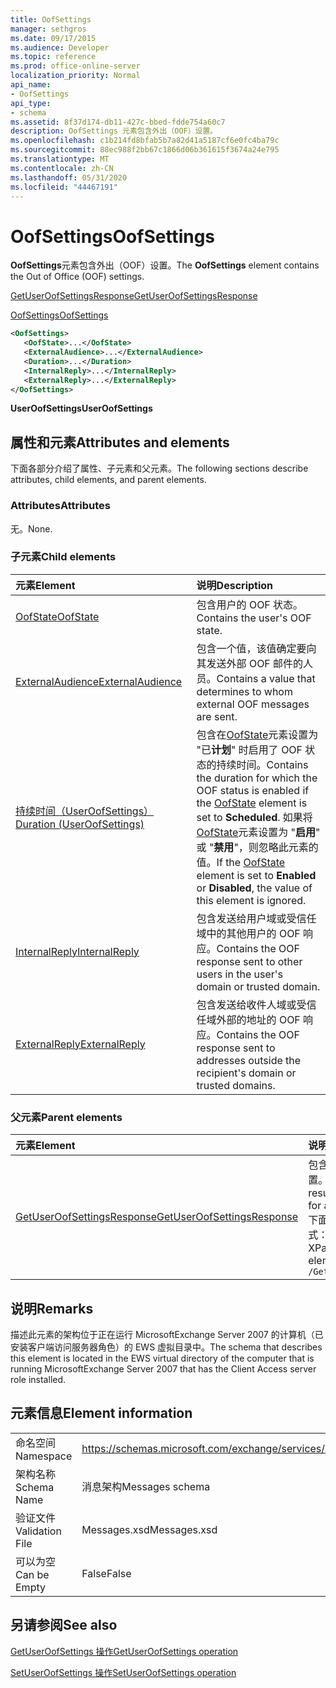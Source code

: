 ```yaml
---
title: OofSettings
manager: sethgros
ms.date: 09/17/2015
ms.audience: Developer
ms.topic: reference
ms.prod: office-online-server
localization_priority: Normal
api_name:
- OofSettings
api_type:
- schema
ms.assetid: 8f37d174-db11-427c-bbed-fdde754a60c7
description: OofSettings 元素包含外出（OOF）设置。
ms.openlocfilehash: c1b214fd8bfab5b7a82d41a5187cf6e0fc4ba79c
ms.sourcegitcommit: 88ec988f2bb67c1866d06b361615f3674a24e795
ms.translationtype: MT
ms.contentlocale: zh-CN
ms.lasthandoff: 05/31/2020
ms.locfileid: "44467191"
---
```

# <a name="oofsettings"></a><span data-ttu-id="01811-103">OofSettings</span><span class="sxs-lookup"><span data-stu-id="01811-103">OofSettings</span></span>

<span data-ttu-id="01811-104">**OofSettings**元素包含外出（OOF）设置。</span><span class="sxs-lookup"><span data-stu-id="01811-104">The **OofSettings** element contains the Out of Office (OOF) settings.</span></span> 
  
[<span data-ttu-id="01811-105">GetUserOofSettingsResponse</span><span class="sxs-lookup"><span data-stu-id="01811-105">GetUserOofSettingsResponse</span></span>](getuseroofsettingsresponse.md)
  
[<span data-ttu-id="01811-106">OofSettings</span><span class="sxs-lookup"><span data-stu-id="01811-106">OofSettings</span></span>](oofsettings.md)
  
```xml
<OofSettings>
   <OofState>...</OofState>
   <ExternalAudience>...</ExternalAudience>
   <Duration>...</Duration>
   <InternalReply>...</InternalReply>
   <ExternalReply>...</ExternalReply>
</OofSettings>
```

 <span data-ttu-id="01811-107">**UserOofSettings**</span><span class="sxs-lookup"><span data-stu-id="01811-107">**UserOofSettings**</span></span>
## <a name="attributes-and-elements"></a><span data-ttu-id="01811-108">属性和元素</span><span class="sxs-lookup"><span data-stu-id="01811-108">Attributes and elements</span></span>

<span data-ttu-id="01811-109">下面各部分介绍了属性、子元素和父元素。</span><span class="sxs-lookup"><span data-stu-id="01811-109">The following sections describe attributes, child elements, and parent elements.</span></span>
  
### <a name="attributes"></a><span data-ttu-id="01811-110">Attributes</span><span class="sxs-lookup"><span data-stu-id="01811-110">Attributes</span></span>

<span data-ttu-id="01811-111">无。</span><span class="sxs-lookup"><span data-stu-id="01811-111">None.</span></span>
  
### <a name="child-elements"></a><span data-ttu-id="01811-112">子元素</span><span class="sxs-lookup"><span data-stu-id="01811-112">Child elements</span></span>

|<span data-ttu-id="01811-113">**元素**</span><span class="sxs-lookup"><span data-stu-id="01811-113">**Element**</span></span>|<span data-ttu-id="01811-114">**说明**</span><span class="sxs-lookup"><span data-stu-id="01811-114">**Description**</span></span>|
|:-----|:-----|
|[<span data-ttu-id="01811-115">OofState</span><span class="sxs-lookup"><span data-stu-id="01811-115">OofState</span></span>](oofstate.md) <br/> |<span data-ttu-id="01811-116">包含用户的 OOF 状态。</span><span class="sxs-lookup"><span data-stu-id="01811-116">Contains the user's OOF state.</span></span>  <br/> |
|[<span data-ttu-id="01811-117">ExternalAudience</span><span class="sxs-lookup"><span data-stu-id="01811-117">ExternalAudience</span></span>](externalaudience.md) <br/> |<span data-ttu-id="01811-118">包含一个值，该值确定要向其发送外部 OOF 邮件的人员。</span><span class="sxs-lookup"><span data-stu-id="01811-118">Contains a value that determines to whom external OOF messages are sent.</span></span>  <br/> |
|[<span data-ttu-id="01811-119">持续时间（UserOofSettings）</span><span class="sxs-lookup"><span data-stu-id="01811-119">Duration (UserOofSettings)</span></span>](duration-useroofsettings.md) <br/> |<span data-ttu-id="01811-120">包含在[OofState](oofstate.md)元素设置为 "已**计划**" 时启用了 OOF 状态的持续时间。</span><span class="sxs-lookup"><span data-stu-id="01811-120">Contains the duration for which the OOF status is enabled if the [OofState](oofstate.md) element is set to **Scheduled**.</span></span> <span data-ttu-id="01811-121">如果将[OofState](oofstate.md)元素设置为 "**启用**" 或 "**禁用**"，则忽略此元素的值。</span><span class="sxs-lookup"><span data-stu-id="01811-121">If the [OofState](oofstate.md) element is set to **Enabled** or **Disabled**, the value of this element is ignored.</span></span>  <br/> |
|[<span data-ttu-id="01811-122">InternalReply</span><span class="sxs-lookup"><span data-stu-id="01811-122">InternalReply</span></span>](internalreply.md) <br/> |<span data-ttu-id="01811-123">包含发送给用户域或受信任域中的其他用户的 OOF 响应。</span><span class="sxs-lookup"><span data-stu-id="01811-123">Contains the OOF response sent to other users in the user's domain or trusted domain.</span></span>  <br/> |
|[<span data-ttu-id="01811-124">ExternalReply</span><span class="sxs-lookup"><span data-stu-id="01811-124">ExternalReply</span></span>](externalreply.md) <br/> |<span data-ttu-id="01811-125">包含发送给收件人域或受信任域外部的地址的 OOF 响应。</span><span class="sxs-lookup"><span data-stu-id="01811-125">Contains the OOF response sent to addresses outside the recipient's domain or trusted domains.</span></span>  <br/> |
   
### <a name="parent-elements"></a><span data-ttu-id="01811-126">父元素</span><span class="sxs-lookup"><span data-stu-id="01811-126">Parent elements</span></span>

|<span data-ttu-id="01811-127">**元素**</span><span class="sxs-lookup"><span data-stu-id="01811-127">**Element**</span></span>|<span data-ttu-id="01811-128">**说明**</span><span class="sxs-lookup"><span data-stu-id="01811-128">**Description**</span></span>|
|:-----|:-----|
|[<span data-ttu-id="01811-129">GetUserOofSettingsResponse</span><span class="sxs-lookup"><span data-stu-id="01811-129">GetUserOofSettingsResponse</span></span>](getuseroofsettingsresponse.md) <br/> |<span data-ttu-id="01811-130">包含用户的响应结果和 OOF 设置。</span><span class="sxs-lookup"><span data-stu-id="01811-130">Contains the response results and the OOF settings for a user.</span></span>  <br/> <span data-ttu-id="01811-131">下面是此元素的 XPath 表达式： </span><span class="sxs-lookup"><span data-stu-id="01811-131">The following is the XPath expression to this element:</span></span>  <br/>  `/GetUserOofSettingsResponse` <br/> |
   
## <a name="remarks"></a><span data-ttu-id="01811-132">说明</span><span class="sxs-lookup"><span data-stu-id="01811-132">Remarks</span></span>

<span data-ttu-id="01811-133">描述此元素的架构位于正在运行 MicrosoftExchange Server 2007 的计算机（已安装客户端访问服务器角色）的 EWS 虚拟目录中。</span><span class="sxs-lookup"><span data-stu-id="01811-133">The schema that describes this element is located in the EWS virtual directory of the computer that is running MicrosoftExchange Server 2007 that has the Client Access server role installed.</span></span>
  
## <a name="element-information"></a><span data-ttu-id="01811-134">元素信息</span><span class="sxs-lookup"><span data-stu-id="01811-134">Element information</span></span>

|||
|:-----|:-----|
|<span data-ttu-id="01811-135">命名空间</span><span class="sxs-lookup"><span data-stu-id="01811-135">Namespace</span></span>  <br/> |https://schemas.microsoft.com/exchange/services/2006/messages  <br/> |
|<span data-ttu-id="01811-136">架构名称</span><span class="sxs-lookup"><span data-stu-id="01811-136">Schema Name</span></span>  <br/> |<span data-ttu-id="01811-137">消息架构</span><span class="sxs-lookup"><span data-stu-id="01811-137">Messages schema</span></span>  <br/> |
|<span data-ttu-id="01811-138">验证文件</span><span class="sxs-lookup"><span data-stu-id="01811-138">Validation File</span></span>  <br/> |<span data-ttu-id="01811-139">Messages.xsd</span><span class="sxs-lookup"><span data-stu-id="01811-139">Messages.xsd</span></span>  <br/> |
|<span data-ttu-id="01811-140">可以为空</span><span class="sxs-lookup"><span data-stu-id="01811-140">Can be Empty</span></span>  <br/> |<span data-ttu-id="01811-141">False</span><span class="sxs-lookup"><span data-stu-id="01811-141">False</span></span>  <br/> |
   
## <a name="see-also"></a><span data-ttu-id="01811-142">另请参阅</span><span class="sxs-lookup"><span data-stu-id="01811-142">See also</span></span>



[<span data-ttu-id="01811-143">GetUserOofSettings 操作</span><span class="sxs-lookup"><span data-stu-id="01811-143">GetUserOofSettings operation</span></span>](getuseroofsettings-operation.md)
  
[<span data-ttu-id="01811-144">SetUserOofSettings 操作</span><span class="sxs-lookup"><span data-stu-id="01811-144">SetUserOofSettings operation</span></span>](setuseroofsettings-operation.md)

